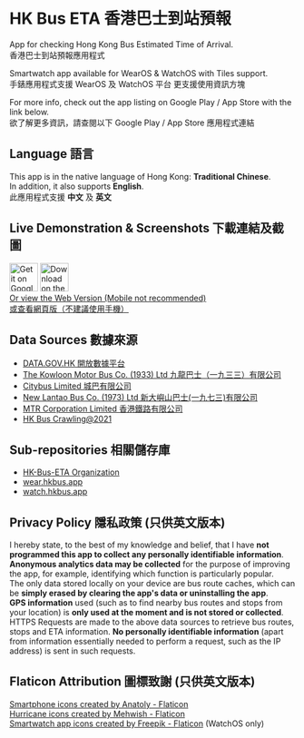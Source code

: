 # HK Bus ETA 香港巴士到站預報
App for checking Hong Kong Bus Estimated Time of Arrival.<br>
香港巴士到站預報應用程式

Smartwatch app available for WearOS & WatchOS with Tiles support.<br>
手錶應用程式支援 WearOS 及 WatchOS 平台 更支援使用資訊方塊

For more info, check out the app listing on Google Play / App Store with the link below.<br>
欲了解更多資訊，請查閱以下 Google Play / App Store 應用程式連結

## Language 語言
This app is in the native language of Hong Kong: **Traditional Chinese**.<br>
In addition, it also supports **English**.<br>
此應用程式支援 **中文** 及 **英文**

## Live Demonstration & Screenshots 下載連結及截圖
<a href='https://play.google.com/store/apps/details?id=com.loohp.hkbuseta&utm_source=GitHub-Repo&pcampaignid=pcampaignidMKT-Other-global-all-co-prtnr-py-PartBadge-Mar2515-1'><img alt='Get it on Google Play' src='https://loohpjames.com/assets/images/get-it-on-google-play.png' height="50"/></a>
<a href='https://apps.apple.com/app/id6475241017'><img alt='Download on the App Store' src='https://developer.apple.com/assets/elements/badges/download-on-the-app-store.svg' height="50"></a><br>
[Or view the Web Version (Mobile not recommended)<br>
或查看網頁版（不建議使用手機）](https://app.hkbuseta.com)

## Data Sources 數據來源
- [DATA.GOV.HK 開放數據平台](https://data.gov.hk)
- [The Kowloon Motor Bus Co. (1933) Ltd 九龍巴士（一九三三）有限公司](https://www.kmb.hk)
- [Citybus Limited 城巴有限公司](https://www.citybus.com.hk)
- [New Lantao Bus Co. (1973) Ltd 新大嶼山巴士(一九七三)有限公司](https://www.nlb.com.hk/)
- [MTR Corporation Limited 香港鐵路有限公司](https://www.mtr.com.hk/)
- [HK Bus Crawling@2021](https://github.com/hkbus/hk-bus-crawling)

## Sub-repositories 相關儲存庫
- [HK-Bus-ETA Organization](https://github.com/orgs/HK-Bus-ETA/repositories)
- [wear.hkbus.app](https://github.com/hkbus/wear.hkbus.app)
- [watch.hkbus.app](https://github.com/hkbus/watch.hkbus.app)

## Privacy Policy 隱私政策 (只供英文版本)
I hereby state, to the best of my knowledge and belief, that I have **not programmed this app to collect any personally identifiable information**.<br>
**Anonymous analytics data may be collected** for the purpose of improving the app, for example, identifying which function is particularly popular.<br>
The only data stored locally on your device are bus route caches, which can be **simply erased by clearing the app's data or uninstalling the app**.<br>
**GPS information** used (such as to find nearby bus routes and stops from your location) is **only used at the moment and is not stored or collected**.<br>
HTTPS Requests are made to the above data sources to retrieve bus routes, stops and ETA information. **No personally identifiable information** (apart from information essentially needed to perform a request, such as the IP address) is sent in such requests.

## Flaticon Attribution 圖標致謝 (只供英文版本)
<a href="https://www.flaticon.com/free-icons/smartphone" title="smartphone icons">Smartphone icons created by Anatoly - Flaticon</a><br>
<a href="https://www.flaticon.com/free-icons/hurricane" title="hurricane icons">Hurricane icons created by Mehwish - Flaticon</a><br>
<a href="https://www.flaticon.com/free-icons/smartwatch-app" title="smartwatch app icons">Smartwatch app icons created by Freepik - Flaticon</a> (WatchOS only)
